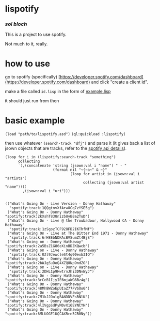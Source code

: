 # lispotify
### _sol bloch_

This is a project to use spotify.

Not much to it, really.

# how to use
go to spotify (specifically) [https://developer.spotify.com/dashboard](https://developer.spotify.com/dashboard) and click "create a client id".

make a file called `id.lisp` in the form of [example.lisp](example.lisp)

it should just run from then

# basic example
`(load "path/to/lispotify.asd")`
`(ql:quickload :lispotify)`

then use whatever `(search-track "dfj")` and parse it (it gives back a list of jsown objects that are tracks, refer to the [spotify api details](https://developer.spotify.com/documentation/web-api/reference/tracks/get-several-tracks/)).

```
(loop for i in (lispotify:search-track "something")
      collecting
      `(,(concatenate 'string (jsown:val i "name") " - "
                      (format nil "~{~a~^ & ~}"
                              (loop for artist in (jsown:val i "artists")
                                    collecting (jsown:val artist "name"))))
        ,(jsown:val i "uri")))
        
        
(("What's Going On - Live Version - Donny Hathaway"
  "spotify:track:1QQgtnvXfArwOCq7zYSE5g")
 ("What's Going On - Donny Hathaway" "spotify:track:2kXshT838nizb8yB8a2TuD")
 ("What's Going On - Live @ the Troubadour, Hollywood CA - Donny Hathaway"
  "spotify:track:1zSgozTCF928FD2IKThfMf")
 ("What's Going On - Live at The Bitter End 1971 - Donny Hathaway"
  "spotify:track:6rH8EbNDKAcBVSumZt4BjS")
 ("What's Going on - Donny Hathaway" "spotify:track:2a5BsZ1G86eXinBDZKQwcb")
 ("What's Going on - Live - Donny Hathaway"
  "spotify:track:0Zl9JewcleSt4q00exb3IQ")
 ("What's Going On - Donny Hathaway" "spotify:track:2bWJgSuDoQ4XZQ8Np9ndZG")
 ("What's Going on - Live - Donny Hathaway"
  "spotify:track:2DHL1p9HwtrnJhi3DNvWyJ")
 ("What's Going On - Donny Hathaway" "spotify:track:3rCeB1IjyIE6mjaWG6Bz4g")
 ("What's Going On - Donny Hathaway" "spotify:track:48MhBWZoEpUIaZ77FVSUoG")
 ("What's Going On - Donny Hathaway" "spotify:track:7M1kJJOolgBANDDVFsRNlK")
 ("What's Going On - Donny Hathaway" "spotify:track:4lIVgpSdPyM0vX16EYNCYH")
 ("What's Going On - Donny Hathaway" "spotify:track:6MLUOGE1UQCAXRre5CR0Ny"))
```
